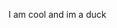 I am cool and im a duck
<!---
GiganticDuck/GiganticDuck is a ✨ special ✨ repository because its `README.md` (this file) appears on your GitHub profile.
You can click the Preview link to take a look at your changes.
--->
